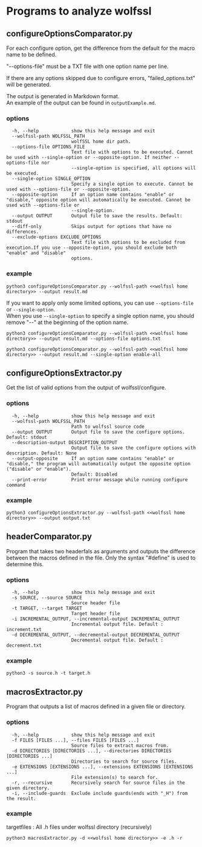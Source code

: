 # Programs to analyze wolfssl
## configureOptionsComparator.py
For each configure option, get the difference from the default for the macro name to be defined.

"--options-file" must be a TXT file with one option name per line.

If there are any options skipped due to configure errors, "failed_options.txt" will be generated.

The output is generated in Markdown format.  
An example of the output can be found in `outputExample.md`.

### options
```
  -h, --help            show this help message and exit
  --wolfssl-path WOLFSSL_PATH
                        wolfSSL home dir path.
  --options-file OPTIONS_FILE
                        Text file with options to be executed. Cannot be used with --single-option or --opposite-option. If neither --options-file nor
                        --single-option is specified, all options will be executed.
  --single-option SINGLE_OPTION
                        Specify a single option to execute. Cannot be used with --options-file or --opposite-option.
  --opposite-option     If an option name contains "enable" or "disable," opposite option will automatically be executed. Cannot be used with --options-file or
                        --single-option.
  --output OUTPUT       Output file to save the results. Default: stdout
  --diff-only           Skips output for options that have no differences.
  --exclude-options EXCLUDE_OPTIONS
                        Text file with options to be excluded from execution.If you use --opposite-option, you should exclude both "enable" and "disable"
                        options.
```

### example
```
python3 configureOptionsComparator.py --wolfssl-path <<wolfssl home directory>> --output result.md
```

If you want to apply only some limited options, 
you can use `--options-file` or `--single-option`.  
When you use `--single-option` to specify a single option name, 
you should remove "--" at the beginning of the option name.
```
python3 configureOptionsComparator.py --wolfssl-path <<wolfssl home directory>> --output result.md --options-file options.txt

python3 configureOptionsComparator.py --wolfssl-path <<wolfssl home directory>> --output result.md --single-option enable-all
```

## configureOptionsExtractor.py
Get the list of valid options from the output of wolfssl/configure.

### options
```
  -h, --help            show this help message and exit
  --wolfssl-path WOLFSSL_PATH
                        Path to wolfssl source code
  --output OUTPUT       Output file to save the configure options. Default: stdout
  --description-output DESCRIPTION_OUTPUT
                        Output file to save the configure options with description. Default: None
  --output-opposite     If an option name contains "enable" or "disable," the program will automatically output the opposite option ("disable" or "enable").
                        Default: Disabled
  --print-error         Print error message while running configure command
```

### example
```
python3 configureOptionsExtractor.py --wolfssl-path <<wolfssl home directory>> --output output.txt
```
## headerComparator.py
Program that takes two headerfals as arguments and outputs the difference between the macros defined in the file.
Only the syntax "#define" is used to determine this.

### options
```
  -h, --help            show this help message and exit
  -s SOURCE, --source SOURCE
                        Source header file
  -t TARGET, --target TARGET
                        Target header file
  -i INCREMENTAL_OUTPUT, --incremental-output INCREMENTAL_OUTPUT
                        Incremental output file. Default : increment.txt
  -d DECREMENTAL_OUTPUT, --decremental-output DECREMENTAL_OUTPUT
                        Decremental output file. Default : decrement.txt
```

### example
```
python3 -s source.h -t target.h
```

## macrosExtractor.py
Program that outputs a list of macros defined in a given file or directory.

### options
```
  -h, --help            show this help message and exit
  -f FILES [FILES ...], --files FILES [FILES ...]
                        Source files to extract macros from.
  -d DIRECTORIES [DIRECTORIES ...], --directories DIRECTORIES [DIRECTORIES ...]
                        Directories to search for source files.
  -e EXTENSIONS [EXTENSIONS ...], --extensions EXTENSIONS [EXTENSIONS ...]
                        File extension(s) to search for.
  -r, --recursive       Recursively search for source files in the given directory.
  -i, --include-guards  Exclude include guards(ends with "_H") from the result.
```

### example
targetfiles : All .h files under wolfssl directory (recursively)
```
python3 macrosExtractor.py -d <<wolfssl home directory>> -e .h -r
```